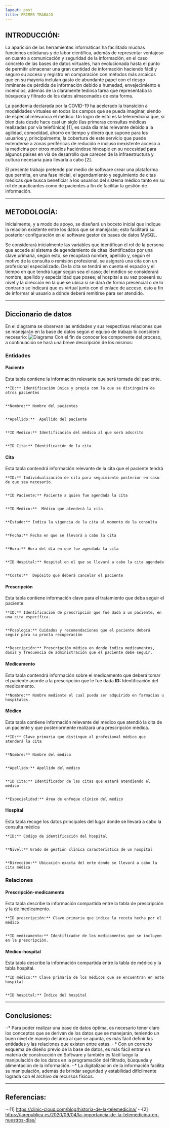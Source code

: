 ```yaml
---
layout: post
title: PRIMER TRABAJO
---
```

## INTRODUCCIÓN:
La aparición de las herramientas informáticas ha facilitado muchas funciones cotidianas y de labor científica, además de representar ventajoso en cuanto a comunicación y seguridad
de la información, en el caso concreto de las bases de datos virtuales, han evolucionada hasta el punto de permitir almacenar una gran cantidad de información haciendo fácil y 
seguro su acceso y registro en comparación con métodos más arcaicos que en su mayoría incluían gasto de abundante papel con el riesgo inminente de pérdida de información debido 
a humedad, envejecimiento e incendios, además de la claramente tediosa tarea que representaba la búsqueda y filtrado de los datos almacenados de esta forma. 

La pandemia declarada por la COVID-19 ha acelerado la transición a modalidades virtuales en todos los campos que se pueda imaginar, siendo de especial relevancia el médico. 
Un logro de esto es la telemedicina que, si bien data desde hace casi un siglo (las primeras consultas médicas realizadas por vía telefónica) [1], es cada día más relevante debido a la agilidad, comodidad, ahorro en tiempo y dinero que supone para los usuarios y, principalmente, la cobertura de este servicio que puede extenderse a zonas periféricas de reducido e incluso inexistente acceso a la medicina por otros medios haciéndose hincapié en su necesidad para algunos países en vía de desarrollo que carecen de la infraestructura y cultura necesaria para llevarla a cabo [2]. 

El presente trabajo pretende por medio de software crear una plataforma que permita, en una fase inicial, el agendamiento y seguimiento de citas médicas que busca beneficiar a los usuarios del sistema médico tanto en su rol de practicantes como de pacientes a fin de facilitar la gestión de información.
___
## METODOLOGÍA:
Inicialmente, y a modo de apoyo, se diseñará un boceto inicial que indique la relación existente entre los datos que se manejarán; esto facilitará su posterior configuración en el software gestor de bases de datos MySQL.


Se considerará inicialmente las variables que identifican el rol de la persona que accede al sistema de agendamiento de citas identificados por una clave primaria, según esto, 
se recopilará nombre, apellido y, según el motivo de la consulta o remisión profesional, se asignará una cita con un profesional especializado. De la cita se tendrá en cuenta el 
espacio y el tiempo en que tendrá lugar según sea el caso; del médico se considerará nombre, apellido y especialidad que posee; el hospital a su vez poseerá su nivel y la 
dirección en la que se ubica si se dará de forma presencial o de lo contrario se indicará que es virtual junto con el enlace de acceso, esto a fin de informar al usuario a 
dónde deberá remitirse para ser atendido.
___
## Diccionario de datos 
En el diagrama se observan las entidades y sus respectivas relaciones que se manejarán en la base de datos según el equipo de trabajo lo consideró necesario:
![Diagrama](https://github.com/Clasesprogramacion-bio/Clasesprogramacion-bio.github.io/tree/master/images/diag.jpeg "Diagrama de identidades y relaciones")
Con el fin de conocer los componente del proceso, a continuación se hará una breve descripción de los mismos:
### Entidades
#### Paciente
Esta tabla contiene la información relevante que será tomada del paciente.


	**ID:** Identificación única y propia con la que se distinguirá de otros pacientes
	
	
	**Nombre:** Nombre del pacientes
	
	
	**Apellido:**  Apellido del paciente
	
	
	**ID Medico:** Identificación del médico al que será adscrito
	
	
	**ID Cita:** Identificación de la cita 


#### Cita
Esta tabla contendrá información relevante de la cita que el paciente tendrá 


	**ID:** Individualización de cita para seguimiento posterior en caso de que sea necesario.  
	
	
	**ID Paciente:** Paciente a quien fue agendada la cita
	
	
	**ID Medico:**  Médico que atenderá la cita
	
	
	**Estado:** Indica la vigencia de la cita al momento de la consulta
	
	
	**Fecha:** Fecha en que se llevará a cabo la cita 
	
	
	**Hora:** Hora del día en que fue agendada la cita
	
	
	**ID Hospital:** Hospital en el que se llevará a cabo la cita agendada 
	
	
	**Costo:**  Depósito que deberá cancelar el paciente 
	

#### Prescripción
Esta tabla contiene información clave para el tratamiento que deba seguir el paciente. 


	**ID:** Identificación de prescripción que fue dada a un paciente, en una cita específica. 
	
	
	**Posología:** Cuidados y recomendaciones que el paciente deberá seguir para su pronta recuperación
	
	
	**Descripción:** Prescripción médica en donde indica medicamentos, dosis y frecuencia de administración que el paciente debe seguir.
	

#### Medicamento
Esta tabla contendrá información sobre el medicamento que deberá tomar el paciente acorde a la prescripción que le fue dada
	**ID:** Identificación del medicamento.
	
	
	**Nombre:** Nombre mediante el cual pueda ser adquirido en farmacias u hospitales. 
	
	
#### Médico
Esta tabla contiene información relevante del médico que atendió la cita de un paciente y que posteriormente realizará una prescripción médica.
	
	
	**ID:** Clave primaria que distingue al profesional médico que atenderá la cita
	
	
	**Nombre:** Nombre del médico
	
	
	**Apellido:** Apellido del médico
	
	
	**ID Cita:** Identificador de las citas que estará atendiendo el médico
	
	
	**Especialidad:** Área de enfoque clínico del médico
	
	
#### Hospital
Esta tabla recoge los datos principales del lugar donde se llevará a cabo la consulta médica
	
	
	**ID:** Código de identificación del hospital
	
	
	**Nivel:** Grado de gestión clínica característica de un hospital
	
	
	**Dirección:** Ubicación exacta del ente donde se llevará a cabo la cita médica

### Relaciones
#### Prescripción-medicamento
Esta tabla describe la información compartida entre la tabla de prescripción y la de medicamento.
	
	
	**ID prescripción:** Clave primaria que indica la receta hecha por el médico
	
	
	**ID medicamento:** Identificador de los medicamentos que se incluyen en la prescripción.
#### Médico-hospital
Esta tabla describe la información compartida entre la tabla de médico y la tabla hospital. 
	
	
	**ID médico:** Clave primaria de los médicos que se encuentran en este hospital
	
	
	**ID hospital:** Índice del hospital
___
## Conclusiones:
⋅⋅* Para poder realizar una base de datos óptima, es necesario tener claro los conceptos que se derivan de los datos que se manejarán, teniendo un buen nivel de manejo del área
al que se apunta, es más fácil definir las entidades y las relaciones que existen entre estas.
⋅⋅* Con un correcto esquema de diseño previo de la base de datos, es más fácil entrar en materia de construcción en Software y también es fácil luego la manipulación de los datos
en la programación del filtrado, búsqueda y alimentación de la información.
⋅⋅* La digitalización de la información facilita su manipulación, además de brindar seguridad y estabilidad difícilmente lograda con el archivo de recursos físicos.
___
## Referencias:
⋅⋅⋅[1] https://clinic-cloud.com/blog/historia-de-la-telemedicina/
⋅⋅⋅[2] https://larepublica.es/2020/09/04/la-importancia-de-la-telemedicina-en-nuestros-dias/

